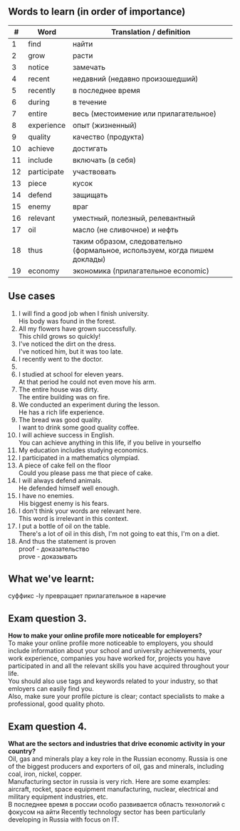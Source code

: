 ## Words to learn (in order of importance)
| # | Word | Translation / definition |
|-|-|-|
| 1  | find | найти |
| 2  | grow | расти |
| 3  | notice | замечать |
| 4  | recent | недавний (недавно произошедший) |
| 5  | recently | в последнее время |
| 6  | during | в течение |
| 7  | entire | весь (местоимение или прилагательное) |
| 8  | experience | опыт (жизненный) |
| 9  | quality | качество (продукта) |
| 10 | achieve | достигать |
| 11 | include | включать (в себя) |
| 12 | participate | участвовать |
| 13 | piece | кусок |
| 14 | defend | защищать |
| 15 | enemy | враг |
| 16 | relevant | уместный, полезный, релевантный |
| 17 | oil | масло (не сливочное) и нефть |
| 18 | thus | таким образом, следовательно (формальное, используем, когда пишем доклады) |
| 19 | economy | экономика (прилагательное economic) |
## Use cases
1. I will find a good job when I finish university.<br>
   His body was found in the forest.
2. All my flowers have grown successfully.<br>
   This child grows so quickly!
3. I've noticed the dirt on the dress.<br>
   I've noticed him, but it was too late.
4. I recently went to the doctor.
5. 
6. I studied at school for eleven years.<br>
   At that period he could not even move his arm.
7. The entire house was dirty.<br>
   The entire building was on fire.
8. We conducted an experiment during the lesson.<br>
   He has a rich life experience.
9. The bread was good quality.<br>
   I want to drink some good quality coffee.
10. I will achieve success in English.<br>
    You can achieve anything in this life, if you belive in yourselfю
11. My education includes studying economics.
12. I participated in a mathematics olympiad.
13. A piece of cake fell on the floor<br>
    Could you please pass me that piece of cake.
14. I will always defend animals.<br>
    He defended himself well enough.
15. I have no enemies.<br>
    His biggest enemy is his fears.
16. I don't think your words are relevant here.<br>
    This word is irrelevant in this context.
17. I put a bottle of oil on the table.<br>
    There's a lot of oil in this dish, I'm not going to eat this, I'm on a diet.
18. And thus the statement is proven <br>
    proof - доказательство <br>
    prove - доказывать
## What we've learnt:
суффикс -ly превращает прилагательное в наречие
## Exam question 3.
**How to make your online profile more noticeable for employers?**<br>
To make your online profile more noticeable to employers, you should include information about your school and university achievements, your work experience, companies you have worked for, projects you have participated in and all the relevant skills you have acquired throughout your life.<br>
You should also use tags and keywords related to your industry, so that emloyers can easily find you.<br>
Also, make sure your profile picture is clear; contact specialists to make a professional, good quality photo.<br>
## Exam question 4.
**What are the sectors and industries that drive economic activity in your country?**<br>
Oil, gas and minerals play a key role in the Russian economy. Russia is one of the biggest producers and exporters of oil, gas and minerals, including coal, iron, nickel, copper.<br>
Manufacturing sector in russia is very rich. Here are some examples: aircraft, rocket, space equipment manufacturing, nuclear, electrical and military equipment industries, etc.<br>
В последнее время в россии особо развивается область технологий с фокусом на айти
Recently technology sector has been particularly developing in Russia with focus on IT.
